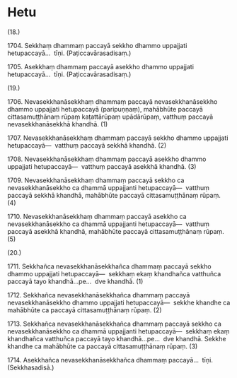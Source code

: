 # Hetu

(18.)

1704\. Sekkhaṃ dhammaṃ paccayā sekkho dhammo uppajjati hetupaccayā…  tīṇi. (Paṭiccavārasadisaṃ.)

1705\. Asekkhaṃ dhammaṃ paccayā asekkho dhammo uppajjati hetupaccayā…  tīṇi. (Paṭiccavārasadisaṃ.)

(19.)

1706\. Nevasekkhanāsekkhaṃ dhammaṃ paccayā nevasekkhanāsekkho dhammo uppajjati hetupaccayā (paripuṇṇaṃ), mahābhūte paccayā cittasamuṭṭhānaṃ rūpaṃ kaṭattārūpaṃ upādārūpaṃ, vatthuṃ paccayā nevasekkhanāsekkhā khandhā. (1)

1707\. Nevasekkhanāsekkhaṃ dhammaṃ paccayā sekkho dhammo uppajjati hetupaccayā—  vatthuṃ paccayā sekkhā khandhā. (2)

1708\. Nevasekkhanāsekkhaṃ dhammaṃ paccayā asekkho dhammo uppajjati hetupaccayā—  vatthuṃ paccayā asekkhā khandhā. (3)

1709\. Nevasekkhanāsekkhaṃ dhammaṃ paccayā sekkho ca nevasekkhanāsekkho ca dhammā uppajjanti hetupaccayā—  vatthuṃ paccayā sekkhā khandhā, mahābhūte paccayā cittasamuṭṭhānaṃ rūpaṃ. (4)

1710\. Nevasekkhanāsekkhaṃ dhammaṃ paccayā asekkho ca nevasekkhanāsekkho ca dhammā uppajjanti hetupaccayā—  vatthuṃ paccayā asekkhā khandhā, mahābhūte paccayā cittasamuṭṭhānaṃ rūpaṃ. (5)

(20.)

1711\. Sekkhañca nevasekkhanāsekkhañca dhammaṃ paccayā sekkho dhammo uppajjati hetupaccayā—  sekkhaṃ ekaṃ khandhañca vatthuñca paccayā tayo khandhā…pe…  dve khandhā. (1)

1712\. Sekkhañca nevasekkhanāsekkhañca dhammaṃ paccayā nevasekkhanāsekkho dhammo uppajjati hetupaccayā—  sekkhe khandhe ca mahābhūte ca paccayā cittasamuṭṭhānaṃ rūpaṃ. (2)

1713\. Sekkhañca nevasekkhanāsekkhañca dhammaṃ paccayā sekkho ca nevasekkhanāsekkho ca dhammā uppajjanti hetupaccayā—  sekkhaṃ ekaṃ khandhañca vatthuñca paccayā tayo khandhā…pe…  dve khandhā. Sekkhe khandhe ca mahābhūte ca paccayā cittasamuṭṭhānaṃ rūpaṃ. (3)

1714\. Asekkhañca nevasekkhanāsekkhañca dhammaṃ paccayā…  tīṇi. (Sekkhasadisā.)
